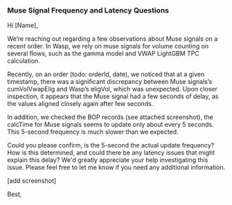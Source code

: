 

### Muse Signal Frequency and Latency Questions

Hi [Name],

We’re reaching out regarding a few observations about Muse signals on a recent order. In Wasp, we rely on muse signals for volume counting on several flows, such as the gamma model and VWAP LightGBM TPC calculation.

Recently, on an order (todo: orderId, date), we noticed that at a given timestamp, there was a significant discrepancy between Muse signals’s cumVolVwapElig and Wasp’s eligVol, which was unexpected. Upon closer inspection, it appears that the Muse signal had a few seconds of delay, as the values aligned closely again after few seconds.

In addition, we checked the BOP records (see attached screenshot), the calcTime for Muse signals seems to update only about every 5 seconds. This 5-second frequency is much slower than we expected. 

Could you please confirm, is the 5-second the actual update frequency? How is this determined, and could there be any latency issues that might explain this delay? We'd greatly appreciate your help investigating this issue. Please feel free to let me know if you need any additional information.

[add screenshot]

Best,




